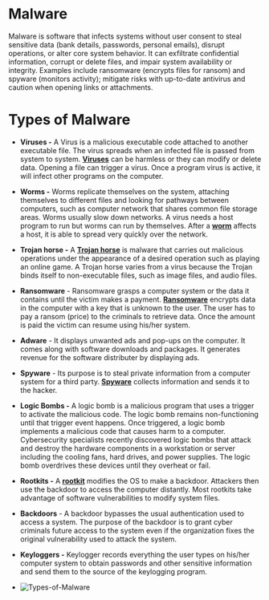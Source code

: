 # Malware
Malware is software that infects systems without user consent to steal sensitive data (bank details, passwords, personal emails), disrupt operations, or alter core system behavior. It can exfiltrate confidential information, corrupt or delete files, and impair system availability or integrity. Examples include ransomware (encrypts files for ransom) and spyware (monitors activity); mitigate risks with up-to-date antivirus and caution when opening links or attachments.

# Types of Malware


- **Viruses -** A Virus is a malicious executable code attached to another executable file. The virus spreads when an infected file is passed from system to system. [**Viruses**](https://www.geeksforgeeks.org/computer-networks/types-of-virus/) can be harmless or they can modify or delete data. Opening a file can trigger a virus. Once a program virus is active, it will infect other programs on the computer.
- **Worms -** Worms replicate themselves on the system, attaching themselves to different files and looking for pathways between computers, such as computer network that shares common file storage areas. Worms usually slow down networks. A virus needs a host program to run but worms can run by themselves. After a [**worm**](https://www.geeksforgeeks.org/computer-networks/difference-between-virus-worm-and-trojan-horse/) affects a host, it is able to spread very quickly over the network.
- **Trojan horse -** A [**Trojan horse**](https://www.geeksforgeeks.org/computer-networks/trojan-horse-in-information-security/) is malware that carries out malicious operations under the appearance of a desired operation such as playing an online game. A Trojan horse varies from a virus because the Trojan binds itself to non-executable files, such as image files, and audio files.





- **Ransomware** - Ransomware grasps a computer system or the data it contains until the victim makes a payment. [**Ransomware**](https://www.geeksforgeeks.org/computer-networks/difference-between-malware-and-ransomware/) encrypts data in the computer with a key that is unknown to the user. The user has to pay a ransom (price) to the criminals to retrieve data. Once the amount is paid the victim can resume using his/her system.
- **Adware** - It displays unwanted ads and pop-ups on the computer. It comes along with software downloads and packages. It generates revenue for the software distributer by displaying ads.
- **Spyware** - Its purpose is to steal private information from a computer system for a third party. [**Spyware**](https://www.geeksforgeeks.org/computer-networks/difference-between-spyware-and-ransomware/) collects information and sends it to the hacker.
- **Logic Bombs -** A logic bomb is a malicious program that uses a trigger to activate the malicious code. The logic bomb remains non-functioning until that trigger event happens. Once triggered, a logic bomb implements a malicious code that causes harm to a computer. Cybersecurity specialists recently discovered logic bombs that attack and destroy the hardware components in a workstation or server including the cooling fans, hard drives, and power supplies. The logic bomb overdrives these devices until they overheat or fail.
- **Rootkits -** A [**rootkit**](https://www.geeksforgeeks.org/computer-networks/what-is-a-rootkit/) modifies the OS to make a backdoor. Attackers then use the backdoor to access the computer distantly. Most rootkits take advantage of software vulnerabilities to modify system files.
- **Backdoors** - A backdoor bypasses the usual authentication used to access a system. The purpose of the backdoor is to grant cyber criminals future access to the system even if the organization fixes the original vulnerability used to attack the system.
- **Keyloggers -** Keylogger records everything the user types on his/her computer system to obtain passwords and other sensitive information and send them to the source of the keylogging program.
- ![Types-of-Malware](https://media.geeksforgeeks.org/wp-content/uploads/20240723111038/Types-of-Malware.png)
